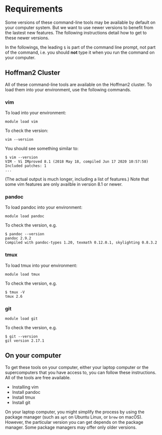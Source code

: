 # Requirements

Some versions of these command-line tools may be available by default on your
computer system. But we want to use newer versions to benefit from the lastest
new features. The following instructions detail how to get to these newer
versions. 

In the followings, the leading `$` is part of the command line prompt, not part of the command, i.e. you should **not** type it when you run the command on your computer.


## Hoffman2 Cluster

All of these command-line tools are available on the Hoffman2 cluster. To load
them into your environment, use the following commands.

### vim

To load into your environment:
```
module load vim
```
To check the version:

```
vim --version
```
You should see something similar to:
```
$ vim --version
VIM - Vi IMproved 8.1 (2018 May 18, compiled Jun 17 2020 10:57:58)
Included patches: 1
...
```
(The actual output is much longer, including a list of features.)
Note that some vim features are only availble in version 8.1 or newer.


### pandoc

To load pandoc into your environment:
```
module load pandoc
```

To check the version, e.g.

```
$ pandoc --version
pandoc 2.9.2
Compiled with pandoc-types 1.20, texmath 0.12.0.1, skylighting 0.8.3.2
```

### tmux

To load tmux into your environment:
```
module load tmux
```

To check the version, e.g.
```
$ tmux -V
tmux 2.6
```

### git

```
module load git
```
To check the version, e.g.

```
$ git --version
git version 2.17.1
```

## On your computer

To get these tools on your computer, either your laptop computer or the
supercomputers that you have access to, you can follow these instructions. All
of the tools are free available.

- Installing vim
- Install pandoc
- Install tmux
- Install git

On your laptop computer, you might simplify the process by using the package
manager (such as ``apt`` on Ubuntu Linux, or ``brew`` on macOS). However,
the particular version you can get depends on the package manager. Some package
managers may offer only older versions.
